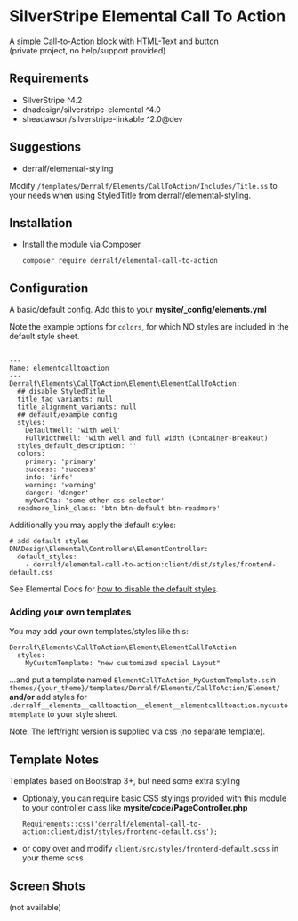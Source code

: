 # SilverStripe Elemental Call To Action
A simple Call-to-Action block with HTML-Text and button  
(private project, no help/support provided)

## Requirements

* SilverStripe ^4.2
* dnadesign/silverstripe-elemental ^4.0
* sheadawson/silverstripe-linkable ^2.0@dev

## Suggestions
* derralf/elemental-styling

Modify `/templates/Derralf/Elements/CallToAction/Includes/Title.ss` to your needs when using StyledTitle from derralf/elemental-styling.


## Installation

- Install the module via Composer
  ```
  composer require derralf/elemental-call-to-action
  ``` 

## Configuration

A basic/default config. Add this to your **mysite/\_config/elements.yml**

Note the example options for `colors`, for which NO styles are included in the default style sheet.

```

---
Name: elementcalltoaction
---
Derralf\Elements\CallToAction\Element\ElementCallToAction:
  ## disable StyledTitle
  title_tag_variants: null
  title_alignment_variants: null
  ## default/example config
  styles:
    DefaultWell: 'with well'
    FullWidthWell: 'with well and full width (Container-Breakout)'
  styles_default_description: ''
  colors:
    primary: 'primary'
    success: 'success'
    info: 'info'
    warning: 'warning'
    danger: 'danger'
    myOwnCta: 'some other css-selector'
  readmore_link_class: 'btn btn-default btn-readmore'
```

Additionally you may apply the default styles:

```
# add default styles
DNADesign\Elemental\Controllers\ElementController:
  default_styles:
    - derralf/elemental-call-to-action:client/dist/styles/frontend-default.css
```

See Elemental Docs for [how to disable the default styles](https://github.com/dnadesign/silverstripe-elemental#disabling-the-default-stylesheets).

### Adding your own templates

You may add your own templates/styles like this:

```
Derralf\Elements\CallToAction\Element\ElementCallToAction
  styles:
    MyCustomTemplate: "new customized special Layout"
```

...and put a template named `ElementCallToAction_MyCustomTemplate.ss`in `themes/{your_theme}/templates/Derralf/Elements/CallToAction/Element/`  
**and/or**
add styles for `.derralf__elements__calltoaction__element__elementcalltoaction.mycustomtemplate` to your style sheet.  

Note: The left/right version is supplied via css (no separate template).


## Template Notes

Templates based on Bootstrap 3+, but need some extra styling

- Optionaly, you can require basic CSS stylings provided with this module to your controller class like **mysite/code/PageController.php**  
  
  ```
  Requirements::css('derralf/elemental-call-to-action:client/dist/styles/frontend-default.css');
  ```
- or copy over and modify `client/src/styles/frontend-default.scss` in your theme scss 

## Screen Shots

(not available)


